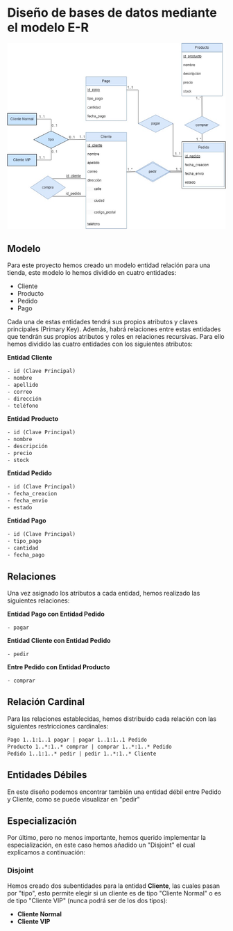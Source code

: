 # Diseño de bases de datos mediante el modelo E-R

![imagenModelo](./doc/modeloER.jpg)

## Modelo

Para este proyecto hemos creado un modelo entidad relación para una tienda, este modelo lo hemos dividido en cuatro entidades:

* Cliente
* Producto
* Pedido
* Pago

Cada una de estas entidades tendrá sus propios atributos y claves principales (Primary Key). Además, habrá relaciones entre estas entidades que tendrán sus propios atributos y roles en relaciones recursivas. Para ello hemos dividido las cuatro entidades con los siguientes atributos:

**Entidad Cliente**
```
- id (Clave Principal)
- nombre
- apellido
- correo
- dirección
- teléfono
```

**Entidad Producto**
```
- id (Clave Principal)
- nombre
- descripción
- precio
- stock
```

**Entidad Pedido**
```
- id (Clave Principal)
- fecha_creacion
- fecha_envio
- estado
```

**Entidad Pago**
```
- id (Clave Principal)
- tipo_pago
- cantidad
- fecha_pago
```


## Relaciones

Una vez asignado los atributos a cada entidad, hemos realizado las siguientes relaciones:

**Entidad Pago con Entidad Pedido**
```
- pagar
```

**Entidad Cliente con Entidad Pedido**
```
- pedir
```

**Entre Pedido con Entidad Producto**
```
- comprar
```

## Relación Cardinal

Para las relaciones establecidas, hemos distribuido cada relación con las siguientes restricciones cardinales:

```
Pago 1..1:1..1 pagar | pagar 1..1:1..1 Pedido
Producto 1..*:1..* comprar | comprar 1..*:1..* Pedido
Pedido 1..1:1..* pedir | pedir 1..*:1..* Cliente
```

## Entidades Débiles

En este diseño podemos encontrar también una entidad débil entre Pedido y Cliente, como se puede visualizar en "pedir"

## Especialización

Por último, pero no menos importante, hemos querido implementar la especialización, en este caso hemos añadido un "Disjoint" el cual explicamos a continuación:

### Disjoint

Hemos creado dos subentidades para la entidad **Cliente**, las cuales pasan por "tipo", esto permite elegir si un cliente es de tipo "Cliente Normal" o es de tipo "Cliente VIP" (nunca podrá ser de los dos tipos):

* **Cliente Normal**
* **Cliente VIP**
